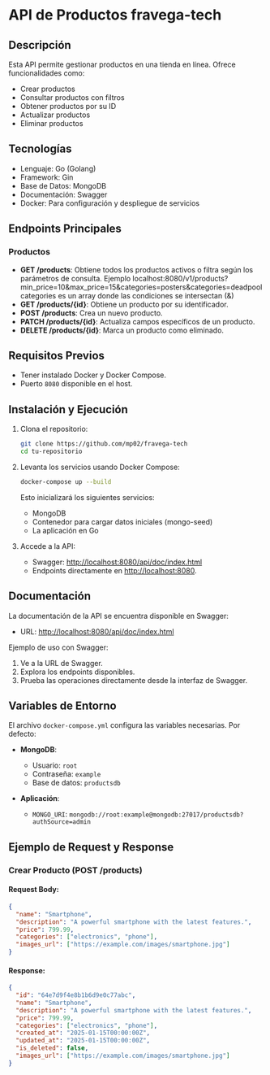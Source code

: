 # API de Productos fravega-tech

## Descripción
Esta API permite gestionar productos en una tienda en línea. Ofrece funcionalidades como:
- Crear productos
- Consultar productos con filtros
- Obtener productos por su ID
- Actualizar productos
- Eliminar productos

## Tecnologías
- Lenguaje: Go (Golang)
- Framework: Gin
- Base de Datos: MongoDB
- Documentación: Swagger
- Docker: Para configuración y despliegue de servicios

## Endpoints Principales

### Productos
- **GET /products**: Obtiene todos los productos activos o filtra según los parámetros de consulta.
    Ejemplo localhost:8080/v1/products?min_price=10&max_price=15&categories=posters&categories=deadpool
    categories es un array donde las condiciones se intersectan (&)
- **GET /products/{id}**: Obtiene un producto por su identificador.
- **POST /products**: Crea un nuevo producto.
- **PATCH /products/{id}**: Actualiza campos específicos de un producto.
- **DELETE /products/{id}**: Marca un producto como eliminado.

## Requisitos Previos

- Tener instalado Docker y Docker Compose.
- Puerto `8080` disponible en el host.

## Instalación y Ejecución

1. Clona el repositorio:
   ```bash
   git clone https://github.com/mp02/fravega-tech
   cd tu-repositorio
   ```

2. Levanta los servicios usando Docker Compose:
   ```bash
   docker-compose up --build
   ```

   Esto inicializará los siguientes servicios:
   - MongoDB
   - Contenedor para cargar datos iniciales (mongo-seed)
   - La aplicación en Go

3. Accede a la API:
   - Swagger: [http://localhost:8080/api/doc/index.html](http://localhost:8080/api/doc/index.html)
   - Endpoints directamente en [http://localhost:8080](http://localhost:8080).

## Documentación

La documentación de la API se encuentra disponible en Swagger:
- URL: [http://localhost:8080/api/doc/index.html](http://localhost:8080/api/doc/index.html)

Ejemplo de uso con Swagger:
1. Ve a la URL de Swagger.
2. Explora los endpoints disponibles.
3. Prueba las operaciones directamente desde la interfaz de Swagger.

## Variables de Entorno

El archivo `docker-compose.yml` configura las variables necesarias. Por defecto:

- **MongoDB**:
  - Usuario: `root`
  - Contraseña: `example`
  - Base de datos: `productsdb`

- **Aplicación**:
  - `MONGO_URI`: `mongodb://root:example@mongodb:27017/productsdb?authSource=admin`

## Ejemplo de Request y Response

### Crear Producto (POST /products)

#### Request Body:
```json
{
  "name": "Smartphone",
  "description": "A powerful smartphone with the latest features.",
  "price": 799.99,
  "categories": ["electronics", "phone"],
  "images_url": ["https://example.com/images/smartphone.jpg"]
}
```

#### Response:
```json
{
  "id": "64e7d9f4e8b1b6d9e0c77abc",
  "name": "Smartphone",
  "description": "A powerful smartphone with the latest features.",
  "price": 799.99,
  "categories": ["electronics", "phone"],
  "created_at": "2025-01-15T00:00:00Z",
  "updated_at": "2025-01-15T00:00:00Z",
  "is_deleted": false,
  "images_url": ["https://example.com/images/smartphone.jpg"]
}
```

